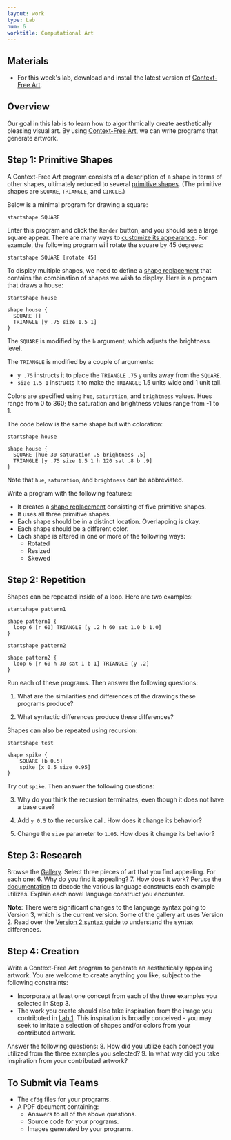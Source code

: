 ```yaml
---
layout: work
type: Lab
num: 6
worktitle: Computational Art
---
```


## Materials

* For this week's lab, download and install the latest version of [Context-Free Art](https://www.contextfreeart.org/).

## Overview

Our goal in this lab is to learn how to algorithmically create aesthetically pleasing visual art. By using 
[Context-Free Art](https://www.contextfreeart.org/), we can write programs that generate artwork.

## Step 1: Primitive Shapes

A Context-Free Art program consists of a description of a shape in terms of other shapes, ultimately reduced 
to several [primitive shapes](https://github.com/MtnViewJohn/context-free/wiki/Primitive-Shapes). 
(The primitive shapes are `SQUARE`, `TRIANGLE`, and `CIRCLE`.)

Below is a minimal program for drawing a square:

```
startshape SQUARE
```

Enter this program and click the `Render` button, and you should see a large square appear. There are many ways 
to [customize its appearance](https://github.com/MtnViewJohn/context-free/wiki/Shape-Adjustments). For example, the 
following program will rotate the square by 45 degrees:

```
startshape SQUARE [rotate 45]
```

To display multiple shapes, we need to define a 
[shape replacement](https://github.com/MtnViewJohn/context-free/wiki/Shape-Replacements) 
that contains the combination of shapes we wish to display.
Here is a program that draws a house:

```
startshape house

shape house {
  SQUARE []
  TRIANGLE [y .75 size 1.5 1]
}
```

The `SQUARE` is modified by the `b` argument, which adjusts the brightness level.

The `TRIANGLE` is modified by a couple of arguments:
* `y .75` instructs it to place the `TRIANGLE` `.75` `y` units away from the `SQUARE`.
* `size 1.5 1` instructs it to make the `TRIANGLE` 1.5 units wide and 1 unit tall.

Colors are specified using `hue`, `saturation`, and `brightness` values. Hues 
range from 0 to 360; the saturation and brightness values range from -1 to 1.

The code below is the same shape but with coloration:

```
startshape house

shape house {
  SQUARE [hue 30 saturation .5 brightness .5]
  TRIANGLE [y .75 size 1.5 1 h 120 sat .8 b .9]
}
```

Note that `hue`, `saturation`, and `brightness` can be abbreviated.

Write a program with the following features:
* It creates a [shape replacement](https://github.com/MtnViewJohn/context-free/wiki/Shape-Replacements) consisting of five primitive shapes.
* It uses all three primitive shapes.
* Each shape should be in a distinct location. Overlapping is okay.
* Each shape should be a different color.
* Each shape is altered in one or more of the following ways:
  * Rotated
  * Resized
  * Skewed

## Step 2: Repetition

Shapes can be repeated inside of a loop. Here are two examples:

```
startshape pattern1

shape pattern1 {
  loop 6 [r 60] TRIANGLE [y .2 h 60 sat 1.0 b 1.0]
}
```

```
startshape pattern2

shape pattern2 {
  loop 6 [r 60 h 30 sat 1 b 1] TRIANGLE [y .2]
}
```

Run each of these programs. Then answer the following questions:
1. What are the similarities and differences of the drawings these programs
produce?

2. What syntactic differences produce these differences?

Shapes can also be repeated using recursion:

```
startshape test

shape spike {
    SQUARE [b 0.5]
    spike [x 0.5 size 0.95]
}
```

Try out `spike`. Then answer the following questions:

3. Why do you think the recursion terminates, even though it does not have a base case?

4. Add `y 0.5` to the recursive call. How does it change its behavior?

5. Change the `size` parameter to `1.05`. How does it change its behavior?

## Step 3: Research

Browse the [Gallery](https://www.contextfreeart.org/gallery/). Select three
pieces of art that you find appealing. For each one:
6. Why do you find it appealing?
7. How does it work? Peruse the [documentation](https://github.com/MtnViewJohn/context-free/wiki) to decode the various language constructs each example utilizes. Explain each novel language construct you encounter.

**Note**: There were significant changes to the language syntax going to Version 3, which is the current version.
Some of the gallery art uses Version 2. Read over the 
[Version 2 syntax guide](https://github.com/MtnViewJohn/context-free/wiki/Version-2-Syntax) to understand the syntax
differences. 

## Step 4: Creation

Write a Context-Free Art program to generate an aesthetically appealing
artwork. You are welcome to create anything you like, subject to the following
constraints:
* Incorporate at least one concept from each of the three examples you selected in Step 3.
* The work you create should also take inspiration from the image you 
contributed in [Lab 1](https://hendrix-cs.github.io/csci270/labs/corpus.html). 
This inspiration is broadly conceived - you may seek to imitate a selection
of shapes and/or colors from your contributed artwork. 

Answer the following questions:
8. How did you utilize each concept you utilized from the three examples you selected?
9. In what way did you take inspiration from your contributed artwork?

## To Submit via Teams

* The `cfdg` files for your programs.
* A PDF document containing:
  * Answers to all of the above questions.
  * Source code for your programs.
  * Images generated by your programs.

